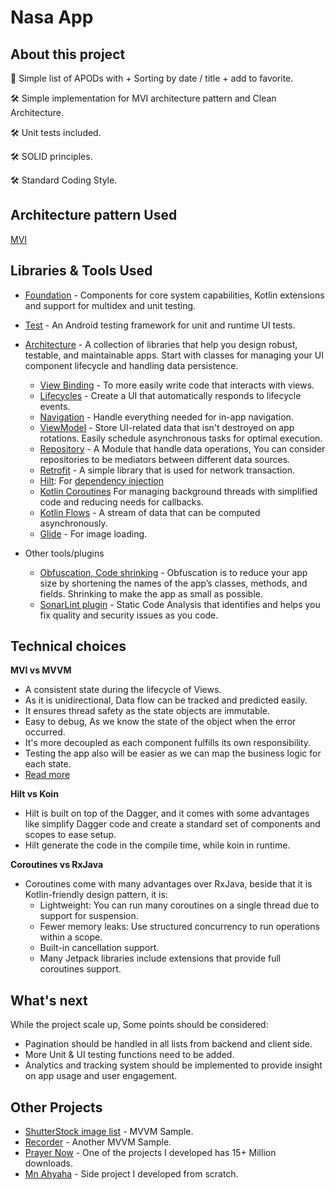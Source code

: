 # Nasa App

About this project
--------------
🚀 Simple list of APODs with + Sorting by date / title + add to favorite.

🛠 Simple implementation for MVI architecture pattern and Clean Architecture.

🛠 Unit tests included.

🛠 SOLID principles.

🛠 Standard Coding Style.


Architecture pattern Used
--------------

[MVI][1]


Libraries & Tools Used
--------------

* [Foundation][4] - Components for core system capabilities, Kotlin extensions and support for
  multidex and unit testing.
* [Test][5] - An Android testing framework for unit and runtime UI tests.
* [Architecture][10] - A collection of libraries that help you design robust, testable, and
  maintainable apps. Start with classes for managing your UI component lifecycle and handling data
  persistence.
  * [View Binding][11] - To more easily write code that interacts with views.
  * [Lifecycles][12] - Create a UI that automatically responds to lifecycle events.
  * [Navigation][13] - Handle everything needed for in-app navigation.
  * [ViewModel][14] - Store UI-related data that isn't destroyed on app rotations. Easily schedule
    asynchronous tasks for optimal execution.
  * [Repository][15] - A Module that handle data operations, You can consider repositories to be mediators between different data sources.
  * [Retrofit][16] - A simple library that is used for network transaction.
  * [Hilt][17]: For [dependency injection][18]
  * [Kotlin Coroutines][19] For managing background threads with simplified code and reducing needs for callbacks.
  * [Kotlin Flows][20] - A stream of data that can be computed asynchronously.
  * [Glide][21] - For image loading.

* Other tools/plugins
  * [Obfuscation, Code shrinking][30] - Obfuscation is to reduce your app size by shortening the names of the app’s classes, methods, and fields. Shrinking to make the app as small as possible.
  * [SonarLint plugin][31] - Static Code Analysis that identifies and helps you fix quality and security issues as you code.

Technical choices
--------------

**MVI vs MVVM**

- A consistent state during the lifecycle of Views.
- As it is unidirectional, Data flow can be tracked and predicted easily.
- It ensures thread safety as the state objects are immutable.
- Easy to debug, As we know the state of the object when the error occurred.
- It's more decoupled as each component fulfills its own responsibility.
- Testing the app also will be easier as we can map the business logic for each state.
- [Read more][40]

**Hilt vs Koin**

- Hilt is built on top of the Dagger, and it comes with some advantages like simplify Dagger code and create a standard set of components and scopes to ease setup.
- Hilt generate the code in the compile time, while koin in runtime.

**Coroutines vs RxJava**

- Coroutines come with many advantages over RxJava, beside that it is Kotlin-friendly design pattern, it is:
  * Lightweight: You can run many coroutines on a single thread due to support for suspension.
  * Fewer memory leaks: Use structured concurrency to run operations within a scope.
  * Built-in cancellation support.
  * Many Jetpack libraries include extensions that provide full coroutines support.


What's next
--------------
While the project scale up, Some points should be considered:
- Pagination should be handled in all lists from backend and client side.
- More Unit & UI testing functions need to be added.
- Analytics and tracking system should be implemented to provide insight on app usage and user engagement.



Other Projects
--------------

* [ShutterStock image list][50] - MVVM Sample.
* [Recorder][51] - Another MVVM Sample.
* [Prayer Now][52] - One of the projects I developed has 15+ Million downloads.
* [Mn Ahyaha][53] - Side project I developed from scratch.


[1]: https://cycle.js.org/model-view-intent.html
[4]: https://developer.android.com/jetpack/components
[5]: https://developer.android.com/training/testing/
[10]: https://developer.android.com/jetpack/arch/
[11]: https://developer.android.com/topic/libraries/view-binding
[12]: https://developer.android.com/topic/libraries/architecture/lifecycle
[13]: https://developer.android.com/topic/libraries/architecture/navigation/
[14]: https://developer.android.com/topic/libraries/architecture/viewmodel
[15]: https://developer.android.com/topic/architecture/data-layer#create_the_repository
[16]: https://square.github.io/retrofit
[17]: https://developer.android.com/training/dependency-injection/hilt-android
[18]: https://developer.android.com/training/dependency-injection
[19]: https://developer.android.com/kotlin/coroutines
[20]: https://developer.android.com/kotlin/flow
[21]: https://bumptech.github.io/glide/

[30]: https://developer.android.com/studio/build/shrink-code#obfuscate
[31]: https://www.sonarlint.org/

[40]: http://hannesdorfmann.com/android/mosby3-mvi-1/

[50]: https://github.com/islamarr/shutterstock_image_list
[51]: https://github.com/islamarr/recorder
[52]: https://play.google.com/store/apps/details?id=com.AppRocks.now.prayer
[53]: https://play.google.com/store/apps/details?id=com.Ihsan.Ahyaha